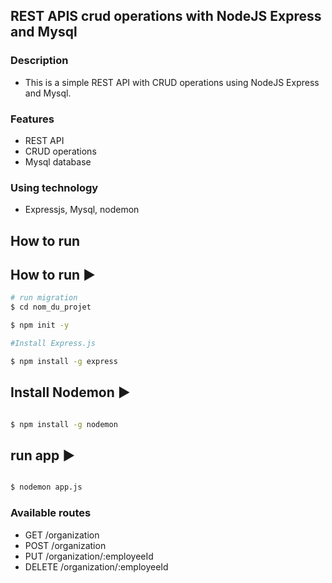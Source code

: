 ## REST APIS crud operations with NodeJS Express and Mysql

### Description
- This is a simple REST API with CRUD operations using NodeJS Express and Mysql.

### Features
- REST API
- CRUD operations
- Mysql database

### Using technology
- Expressjs, Mysql, nodemon

## How to run
 

## How to run ▶

```bash
# run migration
$ cd nom_du_projet

$ npm init -y

#Install Express.js

$ npm install -g express
```

## Install Nodemon ▶

```bash

$ npm install -g nodemon


```


## run app ▶

```bash

$ nodemon app.js


```



### Available routes
- GET    /organization
- POST   /organization
- PUT    /organization/:employeeId
- DELETE /organization/:employeeId
